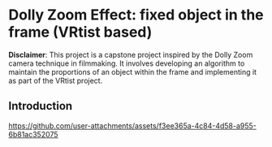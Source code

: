 # Dolly Zoom Effect: fixed object in the frame (VRtist based)

**Disclaimer**: This project is a capstone project inspired by the Dolly Zoom camera technique in filmmaking. It involves developing an algorithm to maintain the proportions of an object within the frame and implementing it as part of the VRtist project.

## Introduction

https://github.com/user-attachments/assets/f3ee365a-4c84-4d58-a955-6b81ac352075

